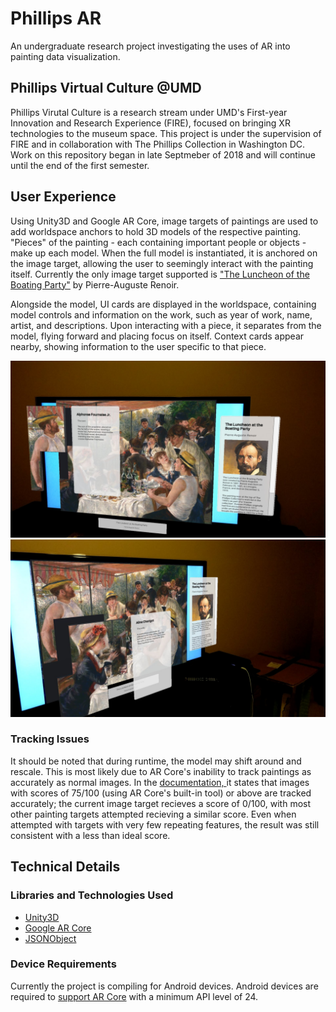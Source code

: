 # Phillips AR
An undergraduate research project investigating the uses of AR into painting data visualization.

## Phillips Virtual Culture @UMD
Phillips Virutal Culture is a research stream under UMD's First-year Innovation and Research Experience (FIRE), focused on bringing XR technologies to the museum space. This project is under the supervision of FIRE and in collaboration with The Phillips Collection in Washington DC. Work on this repository began in late Septmeber of 2018 and will continue until the end of the first semester.

## User Experience
Using Unity3D and Google AR Core, image targets of paintings are used to add worldspace anchors to hold 3D models of the respective painting. "Pieces" of the painting - each containing important people or objects - make up each model. When the full model is instantiated, it is anchored on the image target, allowing the user to seemingly interact with the painting itself. Currently the only image target supported is ["The Luncheon of the Boating Party"](https://en.wikipedia.org/wiki/Luncheon_of_the_Boating_Party) by Pierre-Auguste Renoir.

Alongside the model, UI cards are displayed in the worldspace, containing model controls and information on the work, such as year of work, name, artist, and descriptions. Upon interacting with a piece, it separates from the model, flying forward and placing focus on itself. Context cards appear nearby, showing information to the user specific to that piece. 

![Screenshot 1](https://github.com/Deanfost/phillips-ar/blob/master/Screenshots/Screenshot_20181124-165008.jpg)
![Screenshot 2](https://github.com/Deanfost/phillips-ar/blob/master/Screenshots/Screenshot_20181124-165033.jpg)

### Tracking Issues
It should be noted that during runtime, the model may shift around and rescale. This is most likely due to AR Core's inability to track paintings as accurately as normal images. In the [documentation,
](https://developers.google.com/ar/develop/unity/augmented-images/) it states that images with scores of 75/100 (using AR Core's built-in tool) or above are tracked accurately; the current image target recieves a score of 0/100, with most other painting targets attempted recieving a similar score. Even when attempted with targets with very few repeating features, the result was still consistent with a less than ideal score.

## Technical Details
### Libraries and Technologies Used
- [Unity3D](https://unity3d.com/)
- [Google AR Core](https://developers.google.com/ar/)
- [JSONObject](https://github.com/mtschoen/JSONObject)

### Device Requirements
Currently the project is compiling for Android devices. Android devices are required to [support AR Core](https://developers.google.com/ar/discover/supported-devices) with a minimum API level of 24. 
